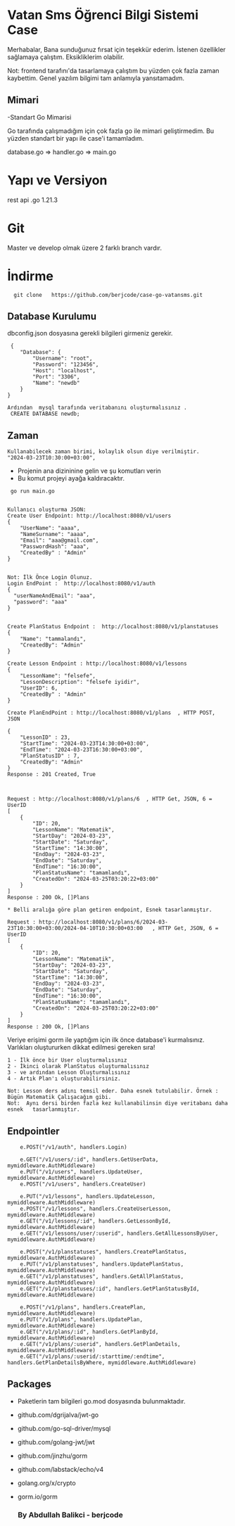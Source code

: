 # Vatan Sms  Öğrenci Bilgi Sistemi Case  


Merhabalar,  Bana sunduğunuz  fırsat için teşekkür ederim. İstenen özellikler sağlamaya çalıştım. 
Eksikliklerim olabilir. 

Not: frontend tarafını'da tasarlamaya çalıştım bu yüzden çok fazla zaman kaybettim. Genel yazılım bilgimi tam anlamıyla yansıtamadım.

## Mimari 
-Standart Go Mimarisi 

Go tarafında çalışmadığım için çok fazla go ile mimari geliştirmedim. Bu  yüzden standart bir yapı ile case'i tamamladım.

database.go => handler.go => main.go 



# Yapı ve Versiyon
rest api .go 1.21.3 

# Git 
Master ve develop olmak üzere 2  farklı branch vardır.
# İndirme 
```
  git clone   https://github.com/berjcode/case-go-vatansms.git
```

## Database Kurulumu
dbconfig.json dosyasına gerekli bilgileri girmeniz gerekir. 
```
 {
    "Database": {
        "Username": "root",
        "Password": "123456",
        "Host": "localhost",
        "Port": "3306",
        "Name": "newdb"
    }
}

```

```
Ardından  mysql tarafında veritabanını oluşturmalısınız . 
 CREATE DATABASE newdb;

```
## Zaman 
```
Kullanabilecek zaman birimi, kolaylık olsun diye verilmiştir. 
"2024-03-23T10:30:00+03:00",
```


* Projenin ana dizininine gelin ve şu komutları verin 
* Bu komut projeyi ayağa kaldıracaktır.
```
 go run main.go 
```

```

Kullanıcı oluşturma JSON:
Create User Endpoint: http://localhost:8080/v1/users
{
    "UserName": "aaaa",
    "NameSurname": "aaaa",
    "Email": "aaa@gmail.com",
    "PasswordHash": "aaa",
    "CreatedBy" : "Admin"
}


Not: İlk Önce Login Olunuz. 
Login EndPoint :  http://localhost:8080/v1/auth
{
  "userNameAndEmail": "aaa",
  "password": "aaa"
}


Create PlanStatus Endpoint :  http://localhost:8080/v1/planstatuses
{
    "Name": "tammalandı",
    "CreatedBy": "Admin"
}

Create Lesson Endpoint : http://localhost:8080/v1/lessons
{
    "LessonName": "felsefe",
    "LessonDescription": "felsefe iyidir",
    "UserID": 6,
    "CreatedBy" : "Admin"
}

Create PlanEndPoint : http://localhost:8080/v1/plans  , HTTP POST, JSON

{
    "LessonID" : 23,
    "StartTime": "2024-03-23T14:30:00+03:00",
    "EndTime": "2024-03-23T16:30:00+03:00",
    "PlanStatusID" : 7,
    "CreatedBy": "Admin"
}
Response : 201 Created, True



Request : http://localhost:8080/v1/plans/6  , HTTP Get, JSON, 6 = UserID
[
    {
        "ID": 20,
        "LessonName": "Matematik",
        "StartDay": "2024-03-23",
        "StartDate": "Saturday",
        "StartTime": "14:30:00",
        "EndDay": "2024-03-23",
        "EndDate": "Saturday",
        "EndTime": "16:30:00",
        "PlanStatusName": "tamamlandı",
        "CreatedOn": "2024-03-25T03:20:22+03:00"
    }
]
Response : 200 Ok, []Plans

* Belli aralığa göre plan getiren endpoint, Esnek tasarlanmıştır.

Request : http://localhost:8080/v1/plans/6/2024-03-23T10:30:00+03:00/2024-04-10T10:30:00+03:00   , HTTP Get, JSON, 6 = UserID
[
    {
        "ID": 20,
        "LessonName": "Matematik",
        "StartDay": "2024-03-23",
        "StartDate": "Saturday",
        "StartTime": "14:30:00",
        "EndDay": "2024-03-23",
        "EndDate": "Saturday",
        "EndTime": "16:30:00",
        "PlanStatusName": "tamamlandı",
        "CreatedOn": "2024-03-25T03:20:22+03:00"
    }
]
Response : 200 Ok, []Plans

```
Veriye erişimi gorm ile yaptığım için ilk önce database'i kurmalısınız.
Varlıkları oluştururken dikkat edilmesi gereken sıra!
```
1 - İlk önce bir User oluşturmalısınız 
2 - İkinci olarak PlanStatus oluşturmalısınız
3 - ve ardından Lesson Oluşturmalısınız
4 - Artık Plan'ı oluşturabilirsiniz.

Not: Lesson ders adını temsil eder. Daha esnek tutulabilir. Örnek : Bügün Matematik Çalışacağım gibi.
Not:  Aynı dersi birden fazla kez kullanabilinsin diye veritabanı daha esnek   tasarlanmıştır.
```
## Endpointler
```
    e.POST("/v1/auth", handlers.Login)
	
	e.GET("/v1/users/:id", handlers.GetUserData, mymiddleware.AuthMiddleware)
	e.PUT("/v1/users", handlers.UpdateUser, mymiddleware.AuthMiddleware)
	e.POST("/v1/users", handlers.CreateUser)

	e.PUT("/v1/lessons", handlers.UpdateLesson, mymiddleware.AuthMiddleware)
	e.POST("/v1/lessons", handlers.CreateUserLesson, mymiddleware.AuthMiddleware)
	e.GET("/v1/lessons/:id", handlers.GetLessonById, mymiddleware.AuthMiddleware)
	e.GET("/v1/lessons/user/:userid", handlers.GetAllLessonsByUser, mymiddleware.AuthMiddleware)

	e.POST("/v1/planstatuses", handlers.CreatePlanStatus, mymiddleware.AuthMiddleware)
	e.PUT("/v1/planstatuses", handlers.UpdatePlanStatus, mymiddleware.AuthMiddleware)
	e.GET("/v1/planstatuses", handlers.GetAllPlanStatus, mymiddleware.AuthMiddleware)
	e.GET("/v1/planstatuses/:id", handlers.GetPlanStatusById, mymiddleware.AuthMiddleware)

	e.POST("/v1/plans", handlers.CreatePlan, mymiddleware.AuthMiddleware)
	e.PUT("/v1/plans", handlers.UpdatePlan, mymiddleware.AuthMiddleware)
	e.GET("/v1/plans/:id", handlers.GetPlanById, mymiddleware.AuthMiddleware)
	e.GET("/v1/plans/:userid", handlers.GetPlanDetails, mymiddleware.AuthMiddleware)
    e.GET("/v1/plans/:userid/:starttime/:endtime", handlers.GetPlanDetailsByWhere, mymiddleware.AuthMiddleware)

```



## Packages

* Paketlerin tam bilgileri go.mod dosyasında bulunmaktadır.

* github.com/dgrijalva/jwt-go
* github.com/go-sql-driver/mysql
* github.com/golang-jwt/jwt
* github.com/jinzhu/gorm
* github.com/labstack/echo/v4
* golang.org/x/crypto
* gorm.io/gorm


                                                                                                                      
   ###    By Abdullah Balikci - berjcode


